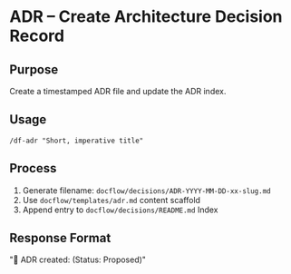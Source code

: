 # ADR – Create Architecture Decision Record

## Purpose
Create a timestamped ADR file and update the ADR index.

## Usage
`/df-adr "Short, imperative title"`

## Process
1) Generate filename: `docflow/decisions/ADR-YYYY-MM-DD-xx-slug.md`
2) Use `docflow/templates/adr.md` content scaffold
3) Append entry to `docflow/decisions/README.md` Index

## Response Format
"📌 ADR created: <filename> (Status: Proposed)"
